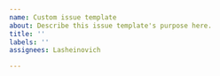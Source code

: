 ```yaml
---
name: Custom issue template
about: Describe this issue template's purpose here.
title: ''
labels: ''
assignees: Lasheinovich

---
```



